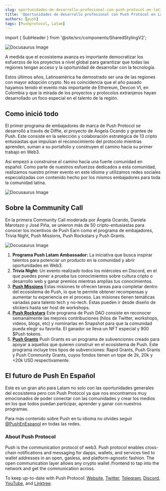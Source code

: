 ```yaml
---
slug: oportunidades-de-desarrollo-profesional-con-push-protocol-en-latinoamerica
title: 'Oportunidades de desarrollo profesional con Push Protocol en Latinoamérica🌎💜'
authors: [push]
tags: [Pushprotocol, Latam]
---
```


import { SubHeader } from '@site/src/components/SharedStylingV2';

![Docusaurus Image](./cover-image.webp)

<!--truncate-->

A medida que el ecosistema avanza es importante democratizar los esfuerzos de los proyectos a nivel global para garantizar que todas las regiones tengan acceso y la oportunidad de desarrollar con la tecnología.

Estos últimos años, Latinoamérica ha demostrado ser una de las regiones con mayor adopción crypto. No es coincidencia que el año pasado hayamos tenido el evento más importante de Ethereum, Devcon VI, en Colombia y que la mirada de los proyectos y protocolos extranjeros hayan desarrollado un foco especial en el talento de la región.

## Como inició todo
El primer programa de embajadores de marca de Push Protocol se desarrolló a través de Diffie, el proyecto de Ángela Ocando y grantee de Push. Este consiste en la selección y colaboración estratégica de 13 cripto entusiastas que impulsan el reconocimiento del protocolo mientras aprenden, suman a su portafolio y construyen el camino hacia su primer trabajo en Web3.

Así empezó a construirse el camino hacia una fuerte comunidad en español. Como parte de nuestros esfuerzos dedicados a esta comunidad, realizamos nuestro primer evento en este idioma y utilizamos redes sociales especializadas con contenido hecho por los mismos embajadores para toda la comunidad latina.

![Docusaurus Image](./image-1.webp)

## Sobre la Community Call
En la primera Community Call moderada por Ángela Ocando, Daniela Marotazo y José Piña, se unieron más de 50 cripto-entusiastas para conocer los incentivos de Push Earn como el programa de embajadores, Trivia Night, Push Missions, Push Rockstars y Push Grants.

![Docusaurus Image](./image-2.webp)

1. <b>Programa Push Latam Ambassador:</b> La iniciativa que busca inspirar talentos para potenciar un producto en la comunidad y abrir oportunidades en Web3.
2. <b>Trivia Night:</b> Un evento realizado todos los miércoles en Discord, en el que puedes poner a prueba tus conocimientos sobre cultura cripto o desarrollo web y ganar premios mientras amplías tus conocimientos.
3. <b><a href='https://www.notion.so/pushprotocol/Push-Missions-693291d804cf4b2180a992dd40fc5a0e'>Push Missions</a></b> Estas misiones te ofrecen tareas para completar dentro del ecosistema de Push, lo que te permite obtener recompensas y aumentar tu experiencia en el proceso. Las misiones tienen temáticas variadas para talento tech y no-tech. Estas pueden ir desde diseño de stickers hasta ser host de workshops.
4. <b><a href='https://www.notion.so/pushprotocol/Push-Missions-693291d804cf4b2180a992dd40fc5a0e'>Push Rockstars</a></b> Este programa de Push DAO consiste en reconocer semanalmente las mejores contribuciones (hilos de Twitter, workshops, videos, blogs, etc) y nominarlas en Snapshot para que la comunidad pueda elegir su favorita. El ganador se lleva un NFT especial y 900 $Push tokens.
5. <b><a href='https://www.notion.so/pushprotocol/Push-Grants-Program-8c9f7934f7e5418faf96e7a5bdcaac4a?pvs=4'>Push Grants</a></b> Push Grants es un programa de subvenciones creado para apoyar a aquellos que quieren construir en el ecosistema de Push. Este programa incluye tres tipos de subvenciones: Rapid Grants, Push Grants y Push Community Grants, cuyos fondos tienen un tope de 2k, 20k y +20k USD respectivamente.

## El futuro de Push En Español
Este es un gran año para Latam no solo con las oportunidades generales del ecosistema pero con Push Protocol ya que nos encontramos muy emocionados de poder conectar con las comunidades y crear los medios en los que todos puedan participar, aprender y ganar con nuestros programas.

Para más contenido sobre Push en tu idioma no olvides seguir [@PushEnEspanol](https://linktr.ee/pushenespanol) en todas las redes.

### About Push Protocol

Push is the communication protocol of web3. Push protocol enables cross-chain notifications and messaging for dapps, wallets, and services tied to wallet addresses in an open, gasless, and platform-agnostic fashion. The open communication layer allows any crypto wallet /frontend to tap into the network and get the communication across.

To keep up-to-date with Push Protocol: [Website](https://push.org/), [Twitter](https://twitter.com/pushprotocol), [Telegram](https://t.me/epnsproject), [Discord](https://discord.gg/pushprotocol), [YouTube](https://www.youtube.com/c/EthereumPushNotificationService), and [Linktree](https://linktr.ee/pushprotocol).